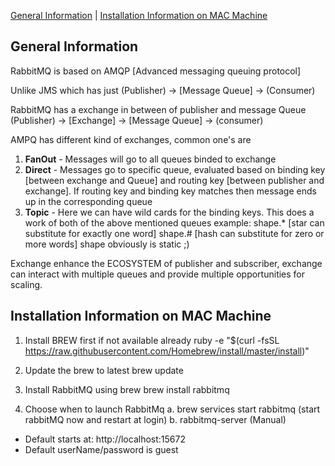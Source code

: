 [General Information](#general-information) | [Installation Information on MAC Machine](#installation-information-on-mac-machine)

## General Information
	 
	  
RabbitMQ is based on AMQP [Advanced messaging queuing protocol]

Unlike JMS which has just 
(Publisher) -> [Message Queue] -> (Consumer)

RabbitMQ has a exchange in between of publisher and message Queue
(Publisher) -> [Exchange] -> [Message Queue] -> (consumer)

AMPQ has different kind of exchanges, common one's are
 1. **FanOut** - Messages will go to all queues binded to exchange
 2. **Direct** - Messages go to specific queue, evaluated based on 
             binding key [between exchange and Queue] and 
             routing key [between publisher and exchange].
             If routing key and binding key matches then message 
             ends up in the corresponding queue
 3. **Topic** -  Here we can have wild cards for the binding keys.
             This does a work of both of the above mentioned queues
             example: shape.* [star can substitute for exactly one word]
                      shape.# [hash can substitute for zero or more words]
                      shape obviously is static ;)

Exchange enhance the ECOSYSTEM of publisher and subscriber, 
exchange can interact with multiple queues and provide multiple 
opportunities for scaling.
	
	
## Installation Information on MAC Machine
	   
1. Install BREW first if not available already 
    ruby -e "$(curl -fsSL https://raw.githubusercontent.com/Homebrew/install/master/install)"

2. Update the brew to latest
    brew update

3. Install RabbitMQ using brew
    brew install rabbitmq

4. Choose when to launch RabbitMq
    a. brew services start rabbitmq   (start rabbitMQ now and restart at login)
    b. rabbitmq-server                (Manual)


- Default starts at: http://localhost:15672
- Default userName/password is guest
